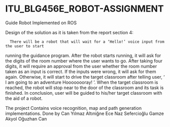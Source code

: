 # ITU_BLG456E_ROBOT-ASSIGNMENT

Guide Robot Implemented on ROS

Design of the solution as it is taken from the report section 4:

      There will be a robot that will wait for a ‘Hello!’ voice input from the user to start
running the guidance program. After the robot starts running, it will ask for the digits of
the room number where the user wants to go. After taking four digits, it will require an
approval from the user whether the room number taken as an input is correct. If the
inputs were wrong, it will ask for them again. Otherwise, it will start to drive the target
classroom after telling user, ‘ I am going to an adventure Hoooooooray! ’. When the target
classroom is reached, the robot will stop near to the door of the classroom and its task is
finished. In conclusion, user will be guided to his/her target classroom with the aid of a
robot.


The project
Contains voice recognition, map and path generation implementations. 
Done by Can Yılmaz Altıniğne 
        Ece Naz Sefercioğlu 
        Gamze Akyol 
        Oğuzhan Can 
